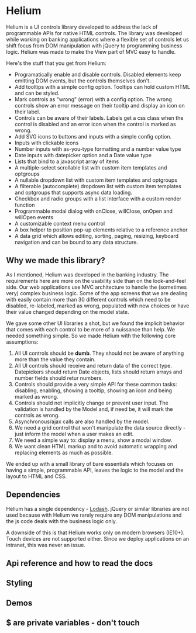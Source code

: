 # Helium

Helium is a UI controls library developed to address the lack of programmable APIs for native HTML controls. The library was developed while working on banking applications where a flexible set of controls let us shift focus from DOM manipulation with jQuery to programming business logic. Helium was made to make the View part of MVC easy to handle.

Here's the stuff that you get from Helium:

- Programatically enable and disable controls. Disabled elements keep emitting DOM events, but the controls themselves don't.
- Add tooltips with a simple config option. Tooltips can hold custom HTML and can be styled.
- Mark controls as "wrong" (error) with a config option. The wrong controls show an error message on their tooltip and display an icon on their label.
- Controls can be aware of their labels. Labels get a css class when the control is disabled and an error icon when the control is marked as wrong.
- Add SVG icons to buttons and inputs with a simple config option.
- Inputs with clickable icons
- Number inputs with as-you-type formatting and a number value type
- Date inputs with datepicker option and a Date value type
- Lists that bind to a javascript array of items
- A multiple-select scrollable list with custom item templates and optgroups
- A nullable dropdown list with custom item templates and optgroups
- A filterable (autocomplete) dropdown list with custom item templates and optgroups that supports async data loading.
- Checkbox and radio groups with a list interface with a custom render function
- Programmable modal dialog with onClose, willClose, onOpen and willOpen events
- A customizable context menu control
- A box helper to position pop-up elements relative to a reference anchor
- A data grid which allows editing, sorting, paging, resizing, keyboard navigation and can be bound to any data structure.

## Why we made this library?

As I mentioned, Helium was developed in the banking industry. The requirements here are more on the usability side than on the look-and-feel side. Our web applications use MVC architecture to handle the (sometimes very) complex business logic. Some of the app screens that we are dealing with easily contain more than 30 different controls which need to be disabled, re-labeled, marked as wrong, populated with new choices or have their value changed depending on the model state.

We gave some other UI libraries a shot, but we found the implicit behavior that comes with each control to be more of a nuissance than help. We needed something simple. So we made Helium with the following core assumptions:

1. All UI controls should be **dumb**. They should not be aware of anything more than the value they contain.
2. All UI controls should receive and return data of the correct type. Datepickers should return Date objects, lists should return arrays and number fields should retur numbers.
3. Controls should provide a very simple API for these common tasks: disabling, enabling, showing a tooltip, showing an icon and being marked as wrong.
4. Controls should not implicitly change or prevent user input. The validation is handled by the Model and, if need be, it will mark the controls as wrong.
5. Asynchronous/ajax calls are also handled by the model.
6. We need a grid control that won't manipulate the data source directly - just inform the model when a user makes an edit.
7. We need a simple way to: display a menu, show a modal window.
8. We want clean HTML markup and to avoid automatic wrapping and replacing elements as much as possible.

We ended up with a small library of bare essentials which focuses on having a simple, programmable API, leaves the logic to the model and the layout to HTML and CSS.

## Dependencies

Helium has a single dependency - [Lodash](http://lodash.com/). jQuery or similar libraries are not used because with Helium we rarely require any DOM manipulations and the js code deals with the business logic only. 

A downside of this is that Helium works only on modern browsers (IE10+). Touch devices are not supported either. Since we deploy applications on an intranet, this was never an issue.

## Api reference and how to read the docs

## Styling

## Demos

## $ are private variables - don't touch